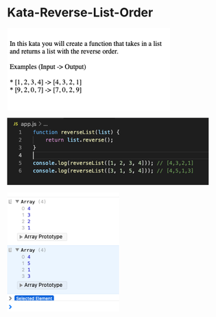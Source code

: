 # Kata-Reverse-List-Order

![screen image](pic.png)

![code image](code.png)

![console image](con.png)